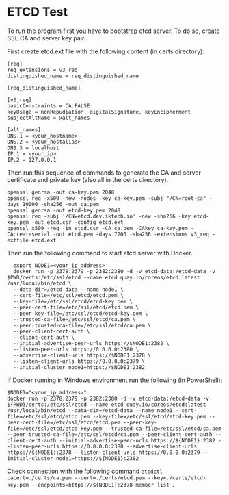 # ETCD Test
To run the program first you have to bootstrap etcd server.
To do so, create SSL CA and server key pair.

First create etcd.ext file with the following content (in certs directory):
```
[req]
req_extensions = v3_req
distinguished_name = req_distinguished_name

[req_distinguished_name]

[v3_req]
basicConstraints = CA:FALSE
keyUsage = nonRepudiation, digitalSignature, keyEncipherment
subjectAltName = @alt_names

[alt_names]
DNS.1 = <your_hostname>
DNS.2 = <your_hostalias>
DNS.3 = localhost
IP.1 = <your_ip>
IP.2 = 127.0.0.1
```

Then run this sequence of commands to generate the CA and server certificate and private key (also all in the certs directory).
```
openssl genrsa -out ca-key.pem 2048
openssl req -x509 -new -nodes -key ca-key.pem -subj "/CN=root-ca" -days 10000 -sha256 -out ca.pem
openssl genrsa -out etcd-key.pem 2048
openssl req -subj '/CN=etcd.dev.iktech.io' -new -sha256 -key etcd-key.pem -out etcd.csr -config etcd.ext
openssl x509 -req -in etcd.csr -CA ca.pem -CAkey ca-key.pem -CAcreateserial -out etcd.pem -days 7200 -sha256 -extensions v3_req -extfile etcd.ext
```

Then run the following command to start etcd server with Docker.
```
  export NODE1=<your_ip_address>
  docker run -p 2378:2379 -p 2382:2380 -d -v etcd-data:/etcd-data -v $PWD/certs:/etc/ssl/etcd --name etcd quay.io/coreos/etcd:latest /usr/local/bin/etcd \
  --data-dir=/etcd-data --name node1 \
  --cert-file=/etc/ssl/etcd/etcd.pem \
  --key-file=/etc/ssl/etcd/etcd-key.pem \
  --peer-cert-file=/etc/ssl/etcd/etcd.pem \
  --peer-key-file=/etc/ssl/etcd/etcd-key.pem \
  --trusted-ca-file=/etc/ssl/etcd/ca.pem \
  --peer-trusted-ca-file=/etc/ssl/etcd/ca.pem \
  --peer-client-cert-auth \
  --client-cert-auth \
  --initial-advertise-peer-urls https://$NODE1:2382 \
  --listen-peer-urls https://0.0.0.0:2380 \
  --advertise-client-urls https://$NODE1:2378 \
  --listen-client-urls https://0.0.0.0:2379 \
  --initial-cluster node1=https://$NODE1:2382
```

If Docker running in Windows environment run the following (in PowerShell):
```
$NODE1="<your_ip_address>"
docker run -p 2378:2379 -p 2382:2380 -d -v etcd-data:/etcd-data -v ${PWD}/certs:/etc/ssl/etcd --name etcd quay.io/coreos/etcd:latest /usr/local/bin/etcd --data-dir=/etcd-data --name node1 --cert-file=/etc/ssl/etcd/etcd.pem --key-file=/etc/ssl/etcd/etcd-key.pem --peer-cert-file=/etc/ssl/etcd/etcd.pem --peer-key-file=/etc/ssl/etcd/etcd-key.pem --trusted-ca-file=/etc/ssl/etcd/ca.pem --peer-trusted-ca-file=/etc/ssl/etcd/ca.pem --peer-client-cert-auth --client-cert-auth --initial-advertise-peer-urls https://${NODE1}:2382 --listen-peer-urls https://0.0.0.0:2380 --advertise-client-urls https://${NODE1}:2378 --listen-client-urls https://0.0.0.0:2379 --initial-cluster node1=https://${NODE1}:2382
```

Check connection with the following command `etcdctl --cacert=./certs/ca.pem --cert=./certs/etcd.pem --key=./certs/etcd-key.pem --endpoints=https://${NODE1}:2378 member list `.